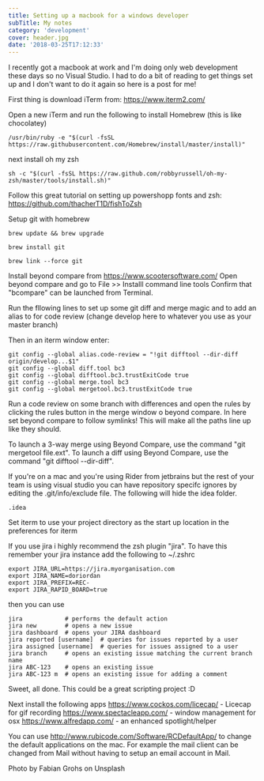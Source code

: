 ```yaml
---
title: Setting up a macbook for a windows developer
subTitle: My notes
category: 'development'
cover: header.jpg
date: '2018-03-25T17:12:33'
---
```


I recently got a macbook at work and I'm doing only web development these days so no Visual Studio. I had to do a bit of reading to get things set up and I don't want to do it again so here is a post for me!

First thing is download iTerm from: https://www.iterm2.com/

Open a new iTerm and run the following to install Homebrew (this is like chocolatey)

```shell
/usr/bin/ruby -e "$(curl -fsSL https://raw.githubusercontent.com/Homebrew/install/master/install)"
```

next install oh my zsh

```shell
sh -c "$(curl -fsSL https://raw.github.com/robbyrussell/oh-my-zsh/master/tools/install.sh)"
```

Follow this great tutorial on setting up powershopp fonts and zsh: https://github.com/thacherT1D/fishToZsh

Setup git with homebrew

```shell
brew update && brew upgrade

brew install git

brew link --force git
```

Install beyond compare from https://www.scootersoftware.com/
Open beyond compare and go to File >> Installl command line tools
Confirm that "bcompare" can be launched from Terminal.

Run the fllowing lines to set up some git diff and merge magic and to add an alias to for code review (change develop here to whatever you use as your master branch)

Then in an iterm window enter:

```shell
git config --global alias.code-review = "!git difftool --dir-diff origin/develop...$1"
git config --global diff.tool bc3
git config --global difftool.bc3.trustExitCode true
git config --global merge.tool bc3
git config --global mergetool.bc3.trustExitCode true
```

Run a code review on some branch with differences and open the rules by clicking the rules button in the merge window o beyond compare. In here set beyond compare to follow symlinks! This will make all the paths line up like they should.

To launch a 3-way merge using Beyond Compare, use the command "git mergetool file.ext".
To launch a diff using Beyond Compare, use the command "git difftool --dir-diff".

If you're on a mac and you're using Rider from jetbrains but the rest of your team is using visual studio you can have repository specifc ignores by editing the .git/info/exclude file. The following will hide the idea folder.

```shell
.idea
```

Set iterm to use your project directory as the start up location in the preferences for iterm

If you use jira i highly recommend the zsh plugin "jira". To have this remember your jira instance add the following to ~/.zshrc

```shell
export JIRA_URL=https://jira.myorganisation.com
export JIRA_NAME=doriordan
export JIRA_PREFIX=REC-
export JIRA_RAPID_BOARD=true
```

then you can use

```shell
jira            # performs the default action
jira new        # opens a new issue
jira dashboard  # opens your JIRA dashboard
jira reported [username]  # queries for issues reported by a user
jira assigned [username]  # queries for issues assigned to a user
jira branch     # opens an existing issue matching the current branch name
jira ABC-123    # opens an existing issue
jira ABC-123 m  # opens an existing issue for adding a comment
```

Sweet, all done. This could be a great scripting project :D

Next install the following apps
https://www.cockos.com/licecap/ - Licecap for gif recording
https://www.spectacleapp.com/ - window management for osx
https://www.alfredapp.com/ - an enhanced spotlight/helper

You can use http://www.rubicode.com/Software/RCDefaultApp/ to change the default applications on the mac. For example the mail client can be changed from Mail without having to setup an email account in Mail.

Photo by Fabian Grohs on Unsplash
